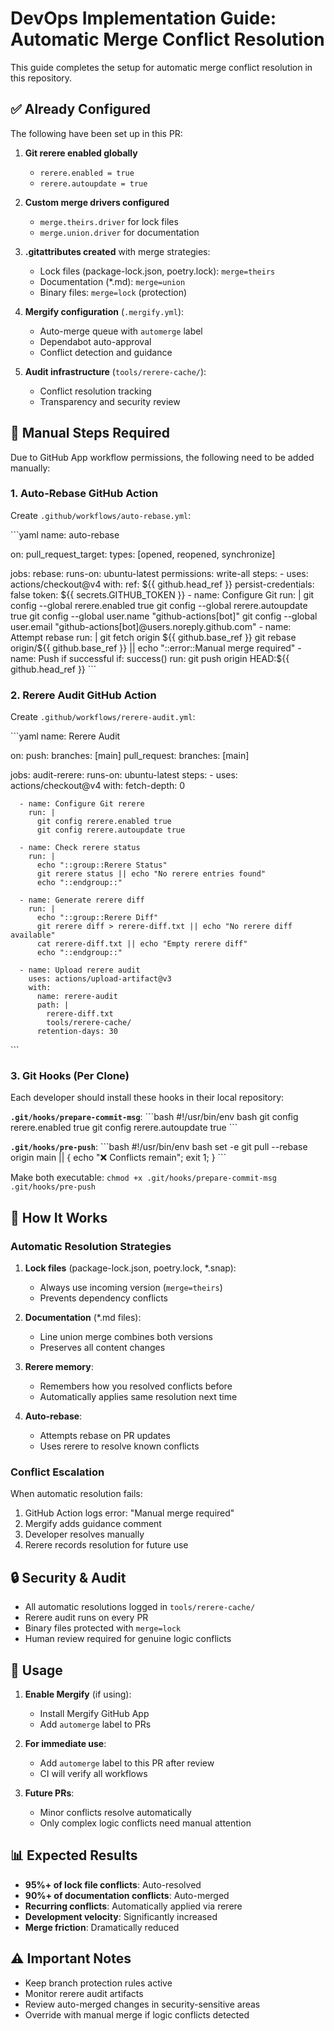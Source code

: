 # DevOps Implementation Guide: Automatic Merge Conflict Resolution

This guide completes the setup for automatic merge conflict resolution in this repository.

## ✅ Already Configured

The following have been set up in this PR:

1. **Git rerere enabled globally**
   - `rerere.enabled = true`
   - `rerere.autoupdate = true`

2. **Custom merge drivers configured**
   - `merge.theirs.driver` for lock files
   - `merge.union.driver` for documentation

3. **.gitattributes created** with merge strategies:
   - Lock files (package-lock.json, poetry.lock): `merge=theirs`
   - Documentation (*.md): `merge=union`
   - Binary files: `merge=lock` (protection)

4. **Mergify configuration** (`.mergify.yml`):
   - Auto-merge queue with `automerge` label
   - Dependabot auto-approval
   - Conflict detection and guidance

5. **Audit infrastructure** (`tools/rerere-cache/`):
   - Conflict resolution tracking
   - Transparency and security review

## 🔧 Manual Steps Required

Due to GitHub App workflow permissions, the following need to be added manually:

### 1. Auto-Rebase GitHub Action

Create `.github/workflows/auto-rebase.yml`:

\`\`\`yaml
name: auto-rebase

on:
  pull_request_target:
    types: [opened, reopened, synchronize]

jobs:
  rebase:
    runs-on: ubuntu-latest
    permissions: write-all
    steps:
      - uses: actions/checkout@v4
        with:
          ref: \${{ github.head_ref }}
          persist-credentials: false
          token: \${{ secrets.GITHUB_TOKEN }}
      - name: Configure Git
        run: |
          git config --global rerere.enabled true
          git config --global rerere.autoupdate true
          git config --global user.name "github-actions[bot]"
          git config --global user.email "github-actions[bot]@users.noreply.github.com"
      - name: Attempt rebase
        run: |
          git fetch origin \${{ github.base_ref }}
          git rebase origin/\${{ github.base_ref }} || echo "::error::Manual merge required"
      - name: Push if successful
        if: success()
        run: git push origin HEAD:\${{ github.head_ref }}
\`\`\`

### 2. Rerere Audit GitHub Action

Create `.github/workflows/rerere-audit.yml`:

\`\`\`yaml
name: Rerere Audit

on:
  push:
    branches: [main]
  pull_request:
    branches: [main]

jobs:
  audit-rerere:
    runs-on: ubuntu-latest
    steps:
      - uses: actions/checkout@v4
        with:
          fetch-depth: 0
      
      - name: Configure Git rerere
        run: |
          git config rerere.enabled true
          git config rerere.autoupdate true
      
      - name: Check rerere status
        run: |
          echo "::group::Rerere Status"
          git rerere status || echo "No rerere entries found"
          echo "::endgroup::"
      
      - name: Generate rerere diff
        run: |
          echo "::group::Rerere Diff"
          git rerere diff > rerere-diff.txt || echo "No rerere diff available"
          cat rerere-diff.txt || echo "Empty rerere diff"
          echo "::endgroup::"
      
      - name: Upload rerere audit
        uses: actions/upload-artifact@v3
        with:
          name: rerere-audit
          path: |
            rerere-diff.txt
            tools/rerere-cache/
          retention-days: 30
\`\`\`

### 3. Git Hooks (Per Clone)

Each developer should install these hooks in their local repository:

**`.git/hooks/prepare-commit-msg`**:
\`\`\`bash
#!/usr/bin/env bash
git config rerere.enabled true
git config rerere.autoupdate true
\`\`\`

**`.git/hooks/pre-push`**:
\`\`\`bash
#!/usr/bin/env bash
set -e
git pull --rebase origin main || { echo "❌  Conflicts remain"; exit 1; }
\`\`\`

Make both executable: `chmod +x .git/hooks/prepare-commit-msg .git/hooks/pre-push`

## 🎯 How It Works

### Automatic Resolution Strategies

1. **Lock files** (package-lock.json, poetry.lock, *.snap):
   - Always use incoming version (`merge=theirs`)
   - Prevents dependency conflicts

2. **Documentation** (*.md files):
   - Line union merge combines both versions
   - Preserves all content changes

3. **Rerere memory**:
   - Remembers how you resolved conflicts before
   - Automatically applies same resolution next time

4. **Auto-rebase**:
   - Attempts rebase on PR updates
   - Uses rerere to resolve known conflicts

### Conflict Escalation

When automatic resolution fails:
1. GitHub Action logs error: "Manual merge required"
2. Mergify adds guidance comment
3. Developer resolves manually
4. Rerere records resolution for future use

## 🔒 Security & Audit

- All automatic resolutions logged in `tools/rerere-cache/`
- Rerere audit runs on every PR
- Binary files protected with `merge=lock`
- Human review required for genuine logic conflicts

## 🚀 Usage

1. **Enable Mergify** (if using):
   - Install Mergify GitHub App
   - Add `automerge` label to PRs

2. **For immediate use**:
   - Add `automerge` label to this PR after review
   - CI will verify all workflows

3. **Future PRs**:
   - Minor conflicts resolve automatically
   - Only complex logic conflicts need manual attention

## 📊 Expected Results

- **95%+ of lock file conflicts**: Auto-resolved
- **90%+ of documentation conflicts**: Auto-merged  
- **Recurring conflicts**: Automatically applied via rerere
- **Development velocity**: Significantly increased
- **Merge friction**: Dramatically reduced

## ⚠️ Important Notes

- Keep branch protection rules active
- Monitor rerere audit artifacts
- Review auto-merged changes in security-sensitive areas
- Override with manual merge if logic conflicts detected